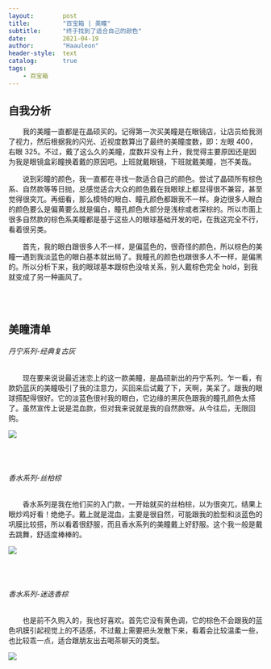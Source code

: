 ```yaml
---
layout:        post
title:         "百宝箱 | 美瞳"
subtitle:      "终于找到了适合自己的颜色"
date:          2021-04-19
author:        "Haauleon"
header-style:  text
catalog:       true
tags:
    - 百宝箱
---
```


## 自我分析
&emsp;&emsp;我的美瞳一直都是在晶硕买的。记得第一次买美瞳是在眼镜店，让店员给我测了视力，然后根据我的闪光、近视度数算出了最终的美瞳度数，即：左眼 400，右眼 325。不过，戴了这么久的美瞳，度数并没有上升，我觉得主要原因还是因为我是眼镜盒彩瞳换着戴的原因吧。上班就戴眼镜，下班就戴美瞳，岂不美哉。       

&emsp;&emsp;说到彩瞳的颜色，我一直都在寻找一款适合自己的颜色。尝试了晶硕所有棕色系、自然款等等日抛，总感觉适合大众的颜色戴在我眼球上都显得很不兼容，甚至觉得很突兀。再细看，那么模特的眼白、瞳孔颜色都跟我不一样。身边很多人眼白的颜色要么是偏黄要么就是偏白，瞳孔颜色大部分是浅棕或者深棕的。所以市面上很多自然款的棕色系美瞳都是基于这些人的眼球基础开发的吧，在我这完全不行，看着很另类。       

&emsp;&emsp;首先，我的眼白跟很多人不一样，是偏蓝色的，很奇怪的颜色，所以棕色的美瞳一遇到我淡蓝色的眼白基本就出局了。我瞳孔的颜色也跟很多人不一样，是偏黑的。所以分析下来，我的眼球基本跟棕色没啥关系，别人戴棕色完全 hold，到我就变成了另一种画风了。        

<br><br>

## 美瞳清单
###### 丹宁系列-经典复古灰
&emsp;&emsp;现在要来说说最近迷恋上的这一款美瞳，是晶硕新出的丹宁系列。乍一看，有款奶蓝灰的美瞳吸引了我的注意力，买回来后试戴了下，天啊，美呆了。跟我的眼球搭配得很好。它的淡蓝色很衬我的眼白，它边缘的黑灰色跟我的瞳孔颜色太搭了。虽然宣传上说是混血款，但对我来说就是我的自然款呀。从今往后，无限回购。               

![](\img\in-post\post-share\2021-04-19-share-meitong-1.png)  

<br><br>

###### 香水系列-丝柏棕
&emsp;&emsp;香水系列是我在他们买的入门款，一开始就买的丝柏棕，以为很突兀，结果上眼炒鸡好看！绝绝子。戴上就是混血，主要是很自然，可能跟我的脸型和淡蓝色的巩膜比较搭，所以看着很舒服，而且香水系列的美瞳戴上好舒服。这个我一般是戴去跳舞，舒适度棒棒的。             

![](\img\in-post\post-share\2021-04-19-share-meitong-2.jpg)

<br><br>

###### 香水系列-迷迭香棕
&emsp;&emsp;也是前不久购入的，我也好喜欢。首先它没有黄色调，它的棕色不会跟我的蓝色巩膜引起视觉上的不适感，不过戴上需要把头发散下来，看着会比较温柔一些，也比较乖一点，适合跟朋友出去喝茶聊天的类型。     

![](\img\in-post\post-share\2021-04-19-share-meitong-3.jpg)